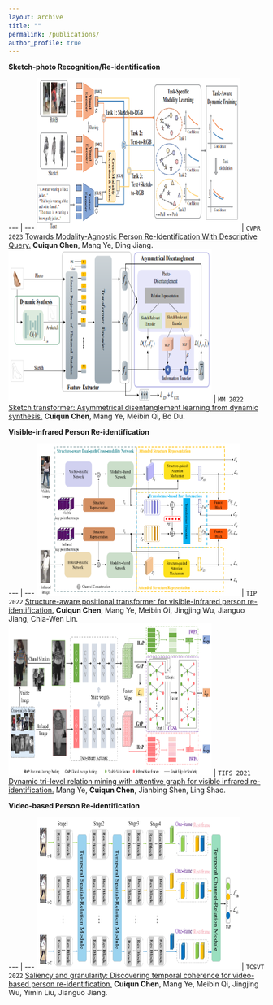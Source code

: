 ```yaml
---
layout: archive
title: ""
permalink: /publications/
author_profile: true
---
```




**Sketch-photo Recognition/Re-identification** 

 --- | ---
<img src='../images/cvpr2023.png' width=400 height=300>  | ``CVPR 2023`` [Towards Modality-Agnostic Person Re-Identification With Descriptive Query.](https://openaccess.thecvf.com/content/CVPR2023/papers/Chen_Towards_Modality-Agnostic_Person_Re-Identification_With_Descriptive_Query_CVPR_2023_paper.pdf) **Cuiqun Chen**, Mang Ye, Ding Jiang.
<img src='../images/mm2022.png' width=400 height=300>  | ``MM 2022`` [Sketch transformer: Asymmetrical disentanglement learning from dynamic synthesis.](https://dl.acm.org/doi/abs/10.1145/3503161.3547993) **Cuiqun Chen**, Mang Ye, Meibin Qi, Bo Du.


**Visible-infrared Person Re-identification**

 --- | ---
<img src='../images/tip2022.png' width=400 height=300> | ``TIP 2022`` [Structure-aware positional transformer for visible-infrared person re-identification.](https://ieeexplore.ieee.org/abstract/document/9725265) **Cuiqun Chen**, Mang Ye, Meibin Qi, Jingjing Wu, Jianguo Jiang, Chia-Wen Lin.
<img src='../images/tifs2021.png' width=400 height=300> | ``TIFS 2021`` [Dynamic tri-level relation mining with attentive graph for visible infrared re-identification.](https://ieeexplore.ieee.org/abstract/document/9665382) Mang Ye, **Cuiqun Chen**, Jianbing Shen, Ling Shao.


**Video-based Person Re-identification**

 --- | ---
<img src='../images/tcsvt2022.png' width=400 height=300> | ``TCSVT 2022`` [Saliency and granularity: Discovering temporal coherence for video-based person re-identification.](https://ieeexplore.ieee.org/abstract/document/9729212) **Cuiqun Chen**, Mang Ye, Meibin Qi, Jingjing Wu, Yimin Liu, Jianguo Jiang.






